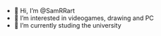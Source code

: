 - 👋 Hi, I’m @SamRRart
- 👀 I’m interested in videogames, drawing and PC
- 🌱 I’m currently studing the university
